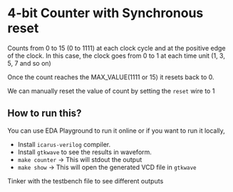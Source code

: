# 4-bit Counter with Synchronous reset

Counts from 0 to 15 (0 to 1111) at each clock cycle and at the positive edge of the clock. In this case, the clock goes from 0 to 1 at each time unit (1, 3, 5, 7 and so on)

Once the count reaches the MAX_VALUE(1111 or 15) it resets back to 0.

We can manually reset the value of count by setting the `reset` wire to 1

## How to run this?
You can use EDA Playground to run it online or if you want to run it locally,
* Install `icarus-verilog` compiler.
* Install `gtkwave` to see the results in waveform.
* `make counter` -> This will stdout the output
* `make show` -> This will open the generated VCD file in `gtkwave`

Tinker with the testbench file to see different outputs